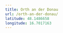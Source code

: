 ```yaml
---
title: Orth an der Donau
url: /orth-an-der-donau/
latitude: 48.1486658
longitude: 16.7017163
---
```

